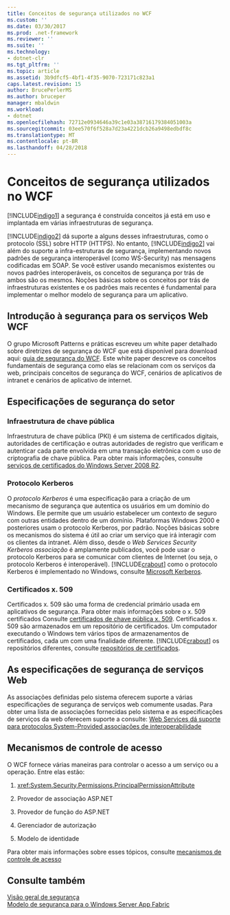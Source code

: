 ```yaml
---
title: Conceitos de segurança utilizados no WCF
ms.custom: ''
ms.date: 03/30/2017
ms.prod: .net-framework
ms.reviewer: ''
ms.suite: ''
ms.technology:
- dotnet-clr
ms.tgt_pltfrm: ''
ms.topic: article
ms.assetid: 3b9dfcf5-4bf1-4f35-9070-723171c823a1
caps.latest.revision: 15
author: BrucePerlerMS
ms.author: bruceper
manager: mbaldwin
ms.workload:
- dotnet
ms.openlocfilehash: 72712e0934646a39c1e03a38716179384051003a
ms.sourcegitcommit: 03ee570f6f528a7d23a4221dcb26a9498edbdf8c
ms.translationtype: MT
ms.contentlocale: pt-BR
ms.lasthandoff: 04/28/2018
---
```

# <a name="security-concepts-used-in-wcf"></a>Conceitos de segurança utilizados no WCF
[!INCLUDE[indigo1](../../../../includes/indigo1-md.md)] a segurança é construída conceitos já está em uso e implantada em várias infraestruturas de segurança.  
  
 [!INCLUDE[indigo2](../../../../includes/indigo2-md.md)] dá suporte a alguns desses infraestruturas, como o protocolo (SSL) sobre HTTP (HTTPS). No entanto, [!INCLUDE[indigo2](../../../../includes/indigo2-md.md)] vai além do suporte a infra-estruturas de segurança, implementando novos padrões de segurança interoperável (como WS-Security) nas mensagens codificadas em SOAP. Se você estiver usando mecanismos existentes ou novos padrões interoperáveis, os conceitos de segurança por trás de ambos são os mesmos. Noções básicas sobre os conceitos por trás de infraestruturas existentes e os padrões mais recentes é fundamental para implementar o melhor modelo de segurança para um aplicativo.  
  
## <a name="introduction-to-security-for-wcf-web-services"></a>Introdução à segurança para os serviços Web WCF  
 O grupo Microsoft Patterns e práticas escreveu um white paper detalhado sobre diretrizes de segurança do WCF que está disponível para download aqui: [guia de segurança do WCF](http://go.microsoft.com/fwlink/?LinkId=210210). Este white paper descreve os conceitos fundamentais de segurança como elas se relacionam com os serviços da web, principais conceitos de segurança do WCF, cenários de aplicativos de intranet e cenários de aplicativo de internet.  
  
## <a name="industry-wide-security-specifications"></a>Especificações de segurança do setor  
  
### <a name="public-key-infrastructure"></a>Infraestrutura de chave pública  
 Infraestrutura de chave pública (PKI) é um sistema de certificados digitais, autoridades de certificação e outras autoridades de registro que verificam e autenticar cada parte envolvida em uma transação eletrônica com o uso de criptografia de chave pública. Para obter mais informações, consulte [serviços de certificados do Windows Server 2008 R2](http://go.microsoft.com/fwlink/?LinkId=210211).  
  
### <a name="kerberos-protocol"></a>Protocolo Kerberos  
 O *protocolo Kerberos* é uma especificação para a criação de um mecanismo de segurança que autentica os usuários em um domínio do Windows. Ele permite que um usuário estabelecer um contexto de seguro com outras entidades dentro de um domínio. Plataformas Windows 2000 e posteriores usam o protocolo Kerberos, por padrão. Noções básicas sobre os mecanismos do sistema é útil ao criar um serviço que irá interagir com os clientes da intranet. Além disso, desde o *Web Services Security Kerberos associação* é amplamente publicados, você pode usar o protocolo Kerberos para se comunicar com clientes de Internet (ou seja, o protocolo Kerberos é interoperável). [!INCLUDE[crabout](../../../../includes/crabout-md.md)] como o protocolo Kerberos é implementado no Windows, consulte [Microsoft Kerberos](http://go.microsoft.com/fwlink/?LinkId=210212).  
  
### <a name="x509-certificates"></a>Certificados x. 509  
 Certificados x. 509 são uma forma de credencial primário usada em aplicativos de segurança. Para obter mais informações sobre o x. 509 certificados Consulte [certificados de chave pública x. 509](http://go.microsoft.com/fwlink/?LinkId=210213). Certificados x. 509 são armazenados em um repositório de certificados. Um computador executando o Windows tem vários tipos de armazenamentos de certificados, cada um com uma finalidade diferente. [!INCLUDE[crabout](../../../../includes/crabout-md.md)] os repositórios diferentes, consulte [repositórios de certificados](http://go.microsoft.com/fwlink/?LinkID=87787).  
  
## <a name="web-services-security-specifications"></a>As especificações de segurança de serviços Web  
 As associações definidas pelo sistema oferecem suporte a várias especificações de segurança de serviços web comumente usadas. Para obter uma lista de associações fornecidas pelo sistema e as especificações de serviços da web oferecem suporte a consulte: [Web Services dá suporte para protocolos System-Provided associações de interoperabilidade](../../../../docs/framework/wcf/feature-details/web-services-protocols-supported-by-system-provided-interoperability-bindings.md)  
  
## <a name="access-control-mechanisms"></a>Mecanismos de controle de acesso  
 O WCF fornece várias maneiras para controlar o acesso a um serviço ou a operação. Entre elas estão:  
  
1.  <xref:System.Security.Permissions.PrincipalPermissionAttribute>  
  
2.  Provedor de associação ASP.NET  
  
3.  Provedor de função do ASP.NET  
  
4.  Gerenciador de autorização  
  
5.  Modelo de identidade  
  
 Para obter mais informações sobre esses tópicos, consulte [mecanismos de controle de acesso](../../../../docs/framework/wcf/feature-details/access-control-mechanisms.md)  
  
## <a name="see-also"></a>Consulte também  
 [Visão geral de segurança](../../../../docs/framework/wcf/feature-details/security-overview.md)  
 [Modelo de segurança para o Windows Server App Fabric](http://go.microsoft.com/fwlink/?LinkID=201279&clcid=0x409)
